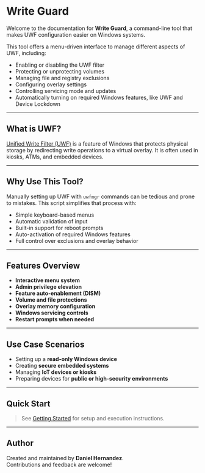 # Write Guard

Welcome to the documentation for **Write Guard**, a command-line tool that makes UWF configuration easier on Windows systems.



This tool offers a menu-driven interface to manage different aspects of UWF, including:

- Enabling or disabling the UWF filter  
- Protecting or unprotecting volumes  
- Managing file and registry exclusions  
- Configuring overlay settings  
- Controlling servicing mode and updates  
- Automatically turning on required Windows features, like UWF and Device Lockdown  

---

## What is UWF?

[Unified Write Filter (UWF)](https://learn.microsoft.com/en-us/windows/iot/iot-enterprise/uwf) is a feature of Windows that protects physical storage by redirecting write operations to a virtual overlay. It is often used in kiosks, ATMs, and embedded devices.

---

## Why Use This Tool?

Manually setting up UWF with `uwfmgr` commands can be tedious and prone to mistakes. This script simplifies that process with:

- Simple keyboard-based menus  
- Automatic validation of input  
- Built-in support for reboot prompts  
- Auto-activation of required Windows features  
- Full control over exclusions and overlay behavior

---

## Features Overview

- **Interactive menu system**  
- **Admin privilege elevation**  
- **Feature auto-enablement (DISM)**  
- **Volume and file protections**  
- **Overlay memory configuration**  
- **Windows servicing controls**  
- **Restart prompts when needed**

---

## Use Case Scenarios

- Setting up a **read-only Windows device**
- Creating **secure embedded systems**
- Managing **IoT devices or kiosks**
- Preparing devices for **public or high-security environments**

---

## Quick Start

> See [Getting Started](getting-started.md) for setup and execution instructions.

---

## Author

Created and maintained by **Daniel Hernandez**.  
Contributions and feedback are welcome!
